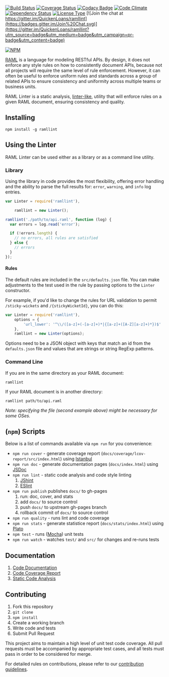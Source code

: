 [![Build Status](https://travis-ci.org/QuickenLoans/ramllint.svg)](https://travis-ci.org/QuickenLoans/ramllint)
[![Coverage Status](https://coveralls.io/repos/QuickenLoans/ramllint/badge.svg?branch=master)](https://coveralls.io/r/QuickenLoans/ramllint?branch=master)
[![Codacy Badge](https://www.codacy.com/project/badge/48c42e8f334e4dd9b3bccb96c3559f48)](https://www.codacy.com/app/QuickenLoans/ramllint)
[![Code Climate](https://codeclimate.com/github/QuickenLoans/ramllint/badges/gpa.svg)](https://codeclimate.com/github/QuickenLoans/ramllint)
[![Dependency Status](https://img.shields.io/david/QuickenLoans/ramllint.svg?style=flat-rounded)](https://david-dm.org/QuickenLoans/ramllint)
[![License Type](https://img.shields.io/badge/license-MIT-blue.svg)](LICENSE.md)
[![Join the chat at https://gitter.im/QuickenLoans/ramllint](https://badges.gitter.im/Join%20Chat.svg)](https://gitter.im/QuickenLoans/ramllint?utm_source=badge&utm_medium=badge&utm_campaign=pr-badge&utm_content=badge)


[![NPM](https://nodei.co/npm/ramllint.png)](https://npmjs.org/package/ramllint)

[RAML](http://raml.org) is a language for modeling RESTful APIs. By design,
it does not enforce any style rules on how to consistently document APIs,
because not all projects will require the same level of rule enforcement.
However, it can often be useful to enforce uniform rules and standards across a
group of related APIs to ensure consistency and uniformity across multiple teams
or business units.

RAML Linter is a static analysis, [linter-like](http://en.wikipedia.org/wiki/Lint_%28software%29),
utility that will enforce rules on a given RAML document, ensuring
consistency and quality.

## Installing

````
npm install -g ramllint
````

## Using the Linter

RAML Linter can be used either as a library or as a command line utility.

### Library

Using the library in code provides the most flexibility, offering error
handling and the ability to parse the full results for: `error`, `warning`, and
`info` log entries.

```js
var Linter = require('ramllint'),

    ramllint = new Linter();

ramllint('./path/to/api.raml', function (log) {
  var errors = log.read('error');

  if (!errors.length) {
    // no errors, all rules are satisfied
  } else {
    // errors
  }
});
```

#### Rules

The default rules are included in the `src/defaults.json` file. You can make adjustments to the test used in the rule by passing options to the `Linter` constructor.

For example, if you'd like to change the rules for URL validation to permit `/sticky-wickets` and `/{stickyWicketId}`, you can do this:

```js
var Linter = require('ramllint'),
    options = {
        'url_lower': '^\\/([a-z]+(-[a-z]+)*|{[a-z]+([A-Z][a-z]+)*})$'
    },
    ramllint = new Linter(options);
```

Options need to be a JSON object with keys that match an id from the `defaults.json` file and values that are strings or string RegExp patterns.

### Command Line

If you are in the same directory as your RAML document:

```
ramllint
```

If your RAML document is in another directory:

```
ramllint path/to/api.raml
```

*Note: specifying the file (second example above) might be necessary for some OSes.*

## (`npm`) Scripts

Below is a list of commands available via `npm run` for you convenience:

  + `npm run cover` - generate coverage report (`docs/coverage/lcov-report/src/index.html`) using [Istanbul](https://github.com/gotwarlost/istanbul)
  + `npm run doc` - generate documentation pages (`docs/index.html`) using [JSDoc](https://github.com/jsdoc3/jsdoc)
  + `npm run lint` - static code analysis and code style linting
    1. [JShint](https://github.com/jshint/jshint)
    2. [ESlint](https://github.com/eslint/eslint)
  + `npm run publish` publishes `docs/` to gh-pages
    1. run: doc, cover, and stats
    2. add `docs/` to source control
    3. push `docs/` to upstream gh-pages branch
    4. rollback commit of `docs/` to source control
  + `npm run quality` - runs lint and code coverage
  + `npm run stats` - generate statistice report (`docs/stats/index.html`) using [Plato](https://github.com/es-analysis/plato)
  + `npm test` - runs ([Mocha](https://github.com/mochajs/mocha)) unit tests
  + `npm run watch` - watches `test/` and `src/` for changes and re-runs tests

## Documentation

  1. [Code Documentation](http://QuickenLoans.github.io/ramllint/)
  2. [Code Coverage Report](http://QuickenLoans.github.io/ramllint/coverage/lcov-report/)
  3. [Static Code Analysis](http://QuickenLoans.github.io/ramllint/stats/)

## Contributing

  1. Fork this repository
  2. `git clone`
  3. `npm install`
  4. Create a working branch
  5. Write code and tests
  6. Submit Pull Request

This project aims to maintain a high level of unit test code coverage. All pull
requests must be accompanied by appropriate test cases, and all tests must pass
in order to be considered for merge.

For detailed rules on contributions, please refer to our
[contribution guidelines](CONTRIBUTING.md).
